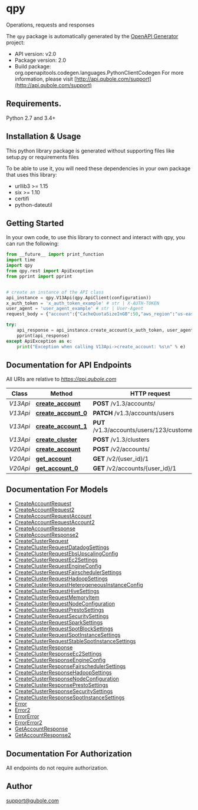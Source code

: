 # qpy
Operations, requests and responses

The `qpy` package is automatically generated by the [OpenAPI Generator](https://openapi-generator.tech) project:

- API version: v2.0
- Package version: 2.0
- Build package: org.openapitools.codegen.languages.PythonClientCodegen
For more information, please visit [http://api.qubole.com/support](http://api.qubole.com/support)

## Requirements.

Python 2.7 and 3.4+

## Installation & Usage

This python library package is generated without supporting files like setup.py or requirements files

To be able to use it, you will need these dependencies in your own package that uses this library:

* urllib3 >= 1.15
* six >= 1.10
* certifi
* python-dateutil

## Getting Started

In your own code, to use this library to connect and interact with qpy,
you can run the following:

```python
from __future__ import print_function
import time
import qpy
from qpy.rest import ApiException
from pprint import pprint


# create an instance of the API class
api_instance = qpy.V13Api(qpy.ApiClient(configuration))
x_auth_token = 'x_auth_token_example' # str | X-AUTH-TOKEN
user_agent = 'user_agent_example' # str | User-Agent
request_body = {"account":{"CacheQuotaSizeInGB":50,"aws_region":"us-east-1","compute_access_key":"$COMPUTE_ACCESS_KEY","compute_secret_key":"$COMPUTE_SECRET_KEY","compute_type":"CUSTOMER_MANAGED","defloc":"$DEFLOC","idle_cluster_timeout":3,"idle_session_timeout":2880,"level":"free","name":"Test","storage_access_key":"$STORAGE_ACCESS_KEY","storage_secret_key":"$STORAGE_SECRET_KEY","storage_type":"CUSTOMER_MANAGED","sub_account_creation":false}} # dict(str, object) |  (optional)

try:
    api_response = api_instance.create_account(x_auth_token, user_agent, request_body=request_body)
    pprint(api_response)
except ApiException as e:
    print("Exception when calling V13Api->create_account: %s\n" % e)

```

## Documentation for API Endpoints

All URIs are relative to *https://api.qubole.com*

Class | Method | HTTP request | Description
------------ | ------------- | ------------- | -------------
*V13Api* | [**create_account**](qpy/docs/V13Api.md#create_account) | **POST** /v1.3/accounts/ | 
*V13Api* | [**create_account_0**](qpy/docs/V13Api.md#create_account_0) | **PATCH** /v1.3/accounts/users | 
*V13Api* | [**create_account_1**](qpy/docs/V13Api.md#create_account_1) | **PUT** /v1.3/accounts/users/123/customers/12 | 
*V13Api* | [**create_cluster**](qpy/docs/V13Api.md#create_cluster) | **POST** /v1.3/clusters | 
*V20Api* | [**create_account**](qpy/docs/V20Api.md#create_account) | **POST** /v2/accounts/ | 
*V20Api* | [**get_account**](qpy/docs/V20Api.md#get_account) | **GET** /v2/{user_id}/1 | 
*V20Api* | [**get_account_0**](qpy/docs/V20Api.md#get_account_0) | **GET** /v2/accounts/{user_id}/1 | 


## Documentation For Models

 - [CreateAccountRequest](qpy/docs/CreateAccountRequest.md)
 - [CreateAccountRequest2](qpy/docs/CreateAccountRequest2.md)
 - [CreateAccountRequestAccount](qpy/docs/CreateAccountRequestAccount.md)
 - [CreateAccountRequestAccount2](qpy/docs/CreateAccountRequestAccount2.md)
 - [CreateAccountResponse](qpy/docs/CreateAccountResponse.md)
 - [CreateAccountResponse2](qpy/docs/CreateAccountResponse2.md)
 - [CreateClusterRequest](qpy/docs/CreateClusterRequest.md)
 - [CreateClusterRequestDatadogSettings](qpy/docs/CreateClusterRequestDatadogSettings.md)
 - [CreateClusterRequestEbsUpscalingConfig](qpy/docs/CreateClusterRequestEbsUpscalingConfig.md)
 - [CreateClusterRequestEc2Settings](qpy/docs/CreateClusterRequestEc2Settings.md)
 - [CreateClusterRequestEngineConfig](qpy/docs/CreateClusterRequestEngineConfig.md)
 - [CreateClusterRequestFairschedulerSettings](qpy/docs/CreateClusterRequestFairschedulerSettings.md)
 - [CreateClusterRequestHadoopSettings](qpy/docs/CreateClusterRequestHadoopSettings.md)
 - [CreateClusterRequestHeterogeneousInstanceConfig](qpy/docs/CreateClusterRequestHeterogeneousInstanceConfig.md)
 - [CreateClusterRequestHiveSettings](qpy/docs/CreateClusterRequestHiveSettings.md)
 - [CreateClusterRequestMemoryItem](qpy/docs/CreateClusterRequestMemoryItem.md)
 - [CreateClusterRequestNodeConfiguration](qpy/docs/CreateClusterRequestNodeConfiguration.md)
 - [CreateClusterRequestPrestoSettings](qpy/docs/CreateClusterRequestPrestoSettings.md)
 - [CreateClusterRequestSecuritySettings](qpy/docs/CreateClusterRequestSecuritySettings.md)
 - [CreateClusterRequestSparkSettings](qpy/docs/CreateClusterRequestSparkSettings.md)
 - [CreateClusterRequestSpotBlockSettings](qpy/docs/CreateClusterRequestSpotBlockSettings.md)
 - [CreateClusterRequestSpotInstanceSettings](qpy/docs/CreateClusterRequestSpotInstanceSettings.md)
 - [CreateClusterRequestStableSpotInstanceSettings](qpy/docs/CreateClusterRequestStableSpotInstanceSettings.md)
 - [CreateClusterResponse](qpy/docs/CreateClusterResponse.md)
 - [CreateClusterResponseEc2Settings](qpy/docs/CreateClusterResponseEc2Settings.md)
 - [CreateClusterResponseEngineConfig](qpy/docs/CreateClusterResponseEngineConfig.md)
 - [CreateClusterResponseFairschedulerSettings](qpy/docs/CreateClusterResponseFairschedulerSettings.md)
 - [CreateClusterResponseHadoopSettings](qpy/docs/CreateClusterResponseHadoopSettings.md)
 - [CreateClusterResponseNodeConfiguration](qpy/docs/CreateClusterResponseNodeConfiguration.md)
 - [CreateClusterResponsePrestoSettings](qpy/docs/CreateClusterResponsePrestoSettings.md)
 - [CreateClusterResponseSecuritySettings](qpy/docs/CreateClusterResponseSecuritySettings.md)
 - [CreateClusterResponseSpotInstanceSettings](qpy/docs/CreateClusterResponseSpotInstanceSettings.md)
 - [Error](qpy/docs/Error.md)
 - [Error2](qpy/docs/Error2.md)
 - [ErrorError](qpy/docs/ErrorError.md)
 - [ErrorError2](qpy/docs/ErrorError2.md)
 - [GetAccountResponse](qpy/docs/GetAccountResponse.md)
 - [GetAccountResponse2](qpy/docs/GetAccountResponse2.md)


## Documentation For Authorization

 All endpoints do not require authorization.

## Author

support@qubole.com


